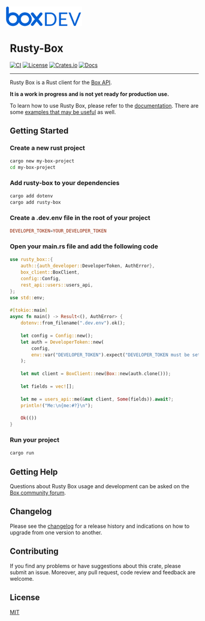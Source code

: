 <img src="images/box-dev-logo.png" 
alt= “box-dev-logo” 
style="margin-left:-10px;"
width=40%;>


# Rusty-Box

[![CI](https://github.com/barduinor/rusty-box/actions/workflows/ci_sccache.yml/badge.svg)](https://github.com/barduinor/rusty-box/actions/workflows/ci_sccache.yml)
[![License](https://img.shields.io/github/license/barduinor/rusty-box)](https://github.com/barduinor/rusty-box/blob/master/LICENSE)
[![Crates.io](https://img.shields.io/crates/v/rusty-box.svg)](https://crates.io/crates/rusty-box)
[![Docs](https://docs.rs/rusty-box/badge.svg)](https://docs.rs/crate/rusty-box/)

---
Rusty Box is a Rust client for the [Box API](https://developer.box.com/reference/). 

**It is a work in progress and is not yet ready for production use.**

To learn how to use Rusty Box, please refer to the [documentation](https://docs.rs/crate/rusty-box/). There are some [examples that may be useful](./examples) as well.

## Getting Started

### Create a new rust project
    
```bash
cargo new my-box-project
cd my-box-project
``` 
### Add rusty-box to your dependencies

```bash
cargo add dotenv
cargo add rusty-box
```
### Create a .dev.env file in the root of your project

```toml
DEVELOPER_TOKEN=YOUR_DEVELOPER_TOKEN
```

### Open your main.rs file and add the following code

```rust
use rusty_box::{
    auth::{auth_developer::DeveloperToken, AuthError},
    box_client::BoxClient,
    config::Config,
    rest_api::users::users_api,
};
use std::env;

#[tokio::main]
async fn main() -> Result<(), AuthError> {
    dotenv::from_filename(".dev.env").ok();

    let config = Config::new();
    let auth = DeveloperToken::new(
        config,
        env::var("DEVELOPER_TOKEN").expect("DEVELOPER_TOKEN must be set"),
    );

    let mut client = BoxClient::new(Box::new(auth.clone()));

    let fields = vec![];

    let me = users_api::me(&mut client, Some(fields)).await?;
    println!("Me:\n{me:#?}\n");

    Ok(())
}
````
### Run your project

```bash
cargo run
```
## Getting Help
Questions about Rusty Box usage and development can be asked on the [Box community forum](https://forum.box.com).


## Changelog
Please see the [changelog](CHANGELOG.md) for a release history and indications on how to upgrade from one version to another.

## Contributing

If you find any problems or have suggestions about this crate, please submit an issue. Moreover, any pull request, code review and feedback are welcome.


## License

[MIT](./LICENSE)